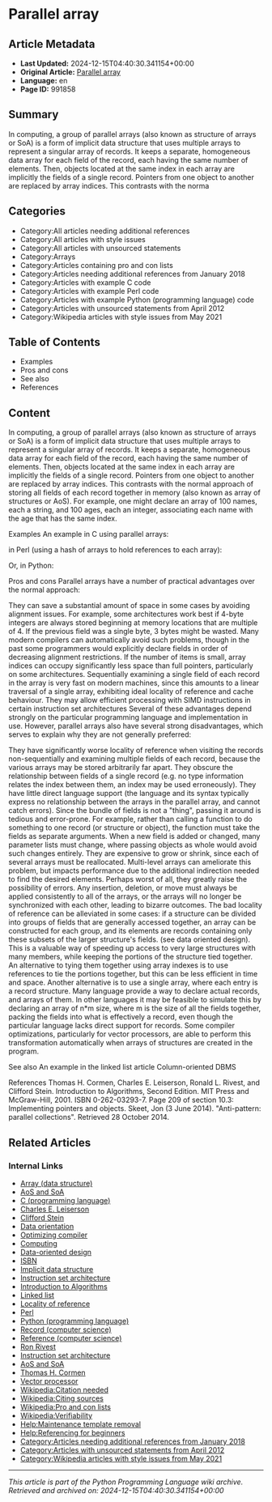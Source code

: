 # Parallel array

## Article Metadata

- **Last Updated:** 2024-12-15T04:40:30.341154+00:00
- **Original Article:** [Parallel array](https://en.wikipedia.org/wiki/Parallel_array)
- **Language:** en
- **Page ID:** 991858

## Summary

In computing, a group of parallel arrays (also known as structure of arrays or SoA) is a form of implicit data structure that uses multiple arrays to represent a singular array of records. It keeps a separate, homogeneous data array for each field of the record, each having the same number of elements. Then, objects located at the same index in each array are implicitly the fields of a single record. Pointers from one object to another are replaced by array indices. This contrasts with the norma

## Categories

- Category:All articles needing additional references
- Category:All articles with style issues
- Category:All articles with unsourced statements
- Category:Arrays
- Category:Articles containing pro and con lists
- Category:Articles needing additional references from January 2018
- Category:Articles with example C code
- Category:Articles with example Perl code
- Category:Articles with example Python (programming language) code
- Category:Articles with unsourced statements from April 2012
- Category:Wikipedia articles with style issues from May 2021

## Table of Contents

- Examples
- Pros and cons
- See also
- References

## Content

In computing, a group of parallel arrays (also known as structure of arrays or SoA) is a form of implicit data structure that uses multiple arrays to represent a singular array of records. It keeps a separate, homogeneous data array for each field of the record, each having the same number of elements. Then, objects located at the same index in each array are implicitly the fields of a single record. Pointers from one object to another are replaced by array indices. This contrasts with the normal approach of storing all fields of each record together in memory (also known as array of structures or AoS). For example, one might declare an array of 100 names, each a string, and 100 ages, each an integer, associating each name with the age that has the same index.

Examples
An example in C using parallel arrays:

in Perl (using a hash of arrays to hold references to each array):

Or, in Python:

Pros and cons
Parallel arrays have a number of practical advantages over the normal approach:

They can save a substantial amount of space in some cases by avoiding alignment issues. For example, some architectures work best if 4-byte integers are always stored beginning at memory locations that are multiple of 4. If the previous field was a single byte, 3 bytes might be wasted. Many modern compilers can automatically avoid such problems, though in the past some programmers would explicitly declare fields in order of decreasing alignment restrictions.
If the number of items is small, array indices can occupy significantly less space than full pointers, particularly on some architectures.
Sequentially examining a single field of each record in the array is very fast on modern machines, since this amounts to a linear traversal of a single array, exhibiting ideal locality of reference and cache behaviour.
They may allow efficient processing with SIMD instructions in certain instruction set architectures
Several of these advantages depend strongly on the particular programming language and implementation in use.
However, parallel arrays also have several strong disadvantages, which serves to explain why they are not generally preferred:

They have significantly worse locality of reference when visiting the records non-sequentially and examining multiple fields of each record, because the various arrays may be stored arbitrarily far apart.
They obscure the relationship between fields of a single record (e.g. no type information relates the index between them, an index may be used erroneously).
They have little direct language support (the language and its syntax typically express no relationship between the arrays in the parallel array, and cannot catch errors).
Since the bundle of fields is not a "thing", passing it around is tedious and error-prone. For example, rather than calling a function to do something to one record (or structure or object), the function must take the fields as separate arguments. When a new field is added or changed, many parameter lists must change, where passing objects as whole would avoid such changes entirely.
They are expensive to grow or shrink, since each of several arrays must be reallocated.  Multi-level arrays can ameliorate this problem, but impacts performance due to the additional indirection needed to find the desired elements.
Perhaps worst of all, they greatly raise the possibility of errors. Any insertion, deletion, or move must always be applied consistently to all of the arrays, or the arrays will no longer be synchronized with each other, leading to bizarre outcomes.
The bad locality of reference can be alleviated in some cases: if a structure can be divided into groups of fields that are generally accessed together, an array can be constructed for each group, and its elements are records containing only these subsets of the larger structure's fields. (see data oriented design). This is a valuable way of speeding up access to very large structures with many members, while keeping the portions of the structure tied together. An alternative to tying them together using array indexes is to use references to tie the portions together, but this can be less efficient in time and space.
Another alternative is to use a single array, where each entry is a record structure. Many language provide a way to declare actual records, and arrays of them. In other languages it may be feasible to simulate this by declaring an array of n*m size, where m is the size of all the fields together, packing the fields into what is effectively a record, even though the particular language lacks direct support for records. Some compiler optimizations, particularly for vector processors, are able to perform this transformation automatically when arrays of structures are created in the program.

See also
An example in the linked list article
Column-oriented DBMS

References
Thomas H. Cormen, Charles E. Leiserson, Ronald L. Rivest, and Clifford Stein. Introduction to Algorithms, Second Edition. MIT Press and McGraw-Hill, 2001. ISBN 0-262-03293-7. Page 209 of section 10.3: Implementing pointers and objects.
Skeet, Jon (3 June 2014). "Anti-pattern: parallel collections". Retrieved 28 October 2014.

## Related Articles

### Internal Links

- [Array (data structure)](https://en.wikipedia.org/wiki/Array_(data_structure))
- [AoS and SoA](https://en.wikipedia.org/wiki/AoS_and_SoA)
- [C (programming language)](https://en.wikipedia.org/wiki/C_(programming_language))
- [Charles E. Leiserson](https://en.wikipedia.org/wiki/Charles_E._Leiserson)
- [Clifford Stein](https://en.wikipedia.org/wiki/Clifford_Stein)
- [Data orientation](https://en.wikipedia.org/wiki/Data_orientation)
- [Optimizing compiler](https://en.wikipedia.org/wiki/Optimizing_compiler)
- [Computing](https://en.wikipedia.org/wiki/Computing)
- [Data-oriented design](https://en.wikipedia.org/wiki/Data-oriented_design)
- [ISBN](https://en.wikipedia.org/wiki/ISBN)
- [Implicit data structure](https://en.wikipedia.org/wiki/Implicit_data_structure)
- [Instruction set architecture](https://en.wikipedia.org/wiki/Instruction_set_architecture)
- [Introduction to Algorithms](https://en.wikipedia.org/wiki/Introduction_to_Algorithms)
- [Linked list](https://en.wikipedia.org/wiki/Linked_list)
- [Locality of reference](https://en.wikipedia.org/wiki/Locality_of_reference)
- [Perl](https://en.wikipedia.org/wiki/Perl)
- [Python (programming language)](https://en.wikipedia.org/wiki/Python_(programming_language))
- [Record (computer science)](https://en.wikipedia.org/wiki/Record_(computer_science))
- [Reference (computer science)](https://en.wikipedia.org/wiki/Reference_(computer_science))
- [Ron Rivest](https://en.wikipedia.org/wiki/Ron_Rivest)
- [Instruction set architecture](https://en.wikipedia.org/wiki/Instruction_set_architecture)
- [AoS and SoA](https://en.wikipedia.org/wiki/AoS_and_SoA)
- [Thomas H. Cormen](https://en.wikipedia.org/wiki/Thomas_H._Cormen)
- [Vector processor](https://en.wikipedia.org/wiki/Vector_processor)
- [Wikipedia:Citation needed](https://en.wikipedia.org/wiki/Wikipedia:Citation_needed)
- [Wikipedia:Citing sources](https://en.wikipedia.org/wiki/Wikipedia:Citing_sources)
- [Wikipedia:Pro and con lists](https://en.wikipedia.org/wiki/Wikipedia:Pro_and_con_lists)
- [Wikipedia:Verifiability](https://en.wikipedia.org/wiki/Wikipedia:Verifiability)
- [Help:Maintenance template removal](https://en.wikipedia.org/wiki/Help:Maintenance_template_removal)
- [Help:Referencing for beginners](https://en.wikipedia.org/wiki/Help:Referencing_for_beginners)
- [Category:Articles needing additional references from January 2018](https://en.wikipedia.org/wiki/Category:Articles_needing_additional_references_from_January_2018)
- [Category:Articles with unsourced statements from April 2012](https://en.wikipedia.org/wiki/Category:Articles_with_unsourced_statements_from_April_2012)
- [Category:Wikipedia articles with style issues from May 2021](https://en.wikipedia.org/wiki/Category:Wikipedia_articles_with_style_issues_from_May_2021)

---
_This article is part of the Python Programming Language wiki archive._
_Retrieved and archived on: 2024-12-15T04:40:30.341154+00:00_